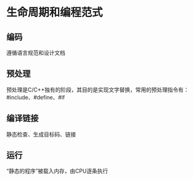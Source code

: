 # 生命周期和编程范式

## 编码

遵循语言规范和设计文档

## 预处理

预处理是C/C++独有的阶段，其目的是实现文字替换，常用的预处理指令有：#include、#define、#if

## 编译链接

静态检查、生成目标码、链接

## 运行

“静态的程序”被载入内存，由CPU逐条执行
